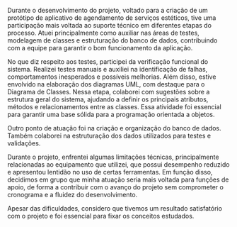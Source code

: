 Durante o desenvolvimento do projeto, voltado para a criação de um protótipo de aplicativo de agendamento de serviços estéticos, tive uma participação mais voltada ao suporte técnico em diferentes etapas do processo. Atuei principalmente como auxiliar nas áreas de testes, modelagem de classes e estruturação do banco de dados, contribuindo com a equipe para garantir o bom funcionamento da aplicação.

No que diz respeito aos testes, participei da verificação funcional do sistema. Realizei testes manuais e auxiliei na identificação de falhas, comportamentos inesperados e possíveis melhorias.
Além disso, estive envolvido na elaboração dos diagramas UML, com destaque para o Diagrama de Classes. Nessa etapa, colaborei com sugestões sobre a estrutura geral do sistema, ajudando a definir os principais atributos, métodos e relacionamentos entre as classes. Essa atividade foi essencial para garantir uma base sólida para a programação orientada a objetos.

Outro ponto de atuação foi na criação e organização do banco de dados. Também colaborei na estruturação dos dados utilizados para testes e validações.

Durante o projeto, enfrentei algumas limitações técnicas, principalmente relacionadas ao equipamento que utilizei, que possui desempenho reduzido e apresentou lentidão no uso de certas ferramentas. Em função disso, decidimos em grupo que minha atuação seria mais voltada para funções de apoio, de forma a contribuir com o avanço do projeto sem comprometer o cronograma e a fluidez do desenvolvimento.

Apesar das dificuldades, considero que tivemos um resultado satisfatório com o projeto e foi essencial para fixar os conceitos estudados.